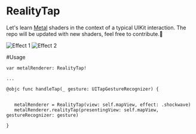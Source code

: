 RealityTap
==================

Let's learn [Metal](https://developer.apple.com/metal/) shaders in the context of a typical UIKit interaction. The repo will be updated with new shaders, feel free to contribute.🤘

![Effect 1](demo1.gif) ![Effect 2](demo2.gif)

#Usage

```
var metalRenderer: RealityTap!

...

@objc func handleTap(_ gesture: UITapGestureRecognizer) {


   metalRenderer = RealityTap(view: self.mapView, effect: .shockwave)
   metalRenderer.realityTap(presentingView: self.mapView, gestureRecognizer: gesture)

}


```
